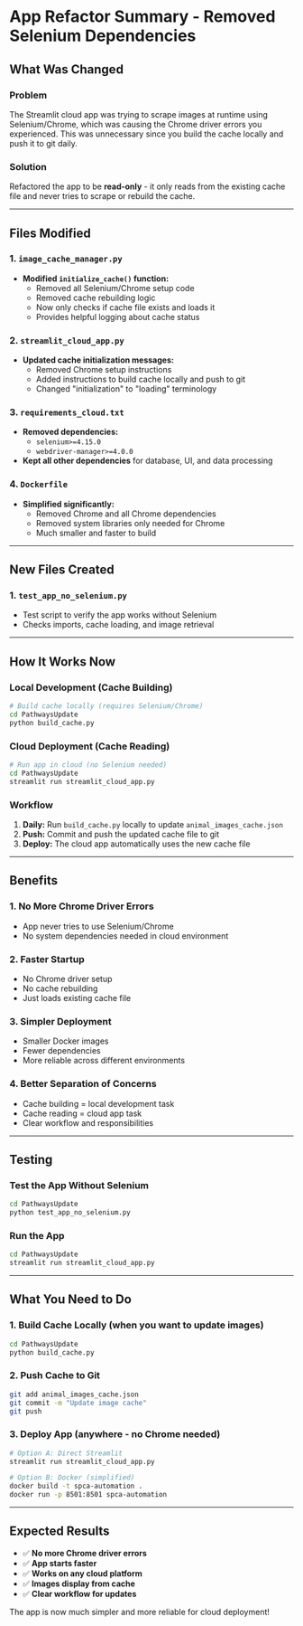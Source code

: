 # App Refactor Summary - Removed Selenium Dependencies

## What Was Changed

### Problem
The Streamlit cloud app was trying to scrape images at runtime using Selenium/Chrome, which was causing the Chrome driver errors you experienced. This was unnecessary since you build the cache locally and push it to git daily.

### Solution
Refactored the app to be **read-only** - it only reads from the existing cache file and never tries to scrape or rebuild the cache.

---

## Files Modified

### 1. `image_cache_manager.py`
- **Modified `initialize_cache()` function:**
  - Removed all Selenium/Chrome setup code
  - Removed cache rebuilding logic
  - Now only checks if cache file exists and loads it
  - Provides helpful logging about cache status

### 2. `streamlit_cloud_app.py`
- **Updated cache initialization messages:**
  - Removed Chrome setup instructions
  - Added instructions to build cache locally and push to git
  - Changed "initialization" to "loading" terminology

### 3. `requirements_cloud.txt`
- **Removed dependencies:**
  - `selenium>=4.15.0`
  - `webdriver-manager>=4.0.0`
- **Kept all other dependencies** for database, UI, and data processing

### 4. `Dockerfile`
- **Simplified significantly:**
  - Removed Chrome and all Chrome dependencies
  - Removed system libraries only needed for Chrome
  - Much smaller and faster to build

---

## New Files Created

### 1. `test_app_no_selenium.py`
- Test script to verify the app works without Selenium
- Checks imports, cache loading, and image retrieval

---

## How It Works Now

### Local Development (Cache Building)
```bash
# Build cache locally (requires Selenium/Chrome)
cd PathwaysUpdate
python build_cache.py
```

### Cloud Deployment (Cache Reading)
```bash
# Run app in cloud (no Selenium needed)
cd PathwaysUpdate
streamlit run streamlit_cloud_app.py
```

### Workflow
1. **Daily:** Run `build_cache.py` locally to update `animal_images_cache.json`
2. **Push:** Commit and push the updated cache file to git
3. **Deploy:** The cloud app automatically uses the new cache file

---

## Benefits

### 1. **No More Chrome Driver Errors**
- App never tries to use Selenium/Chrome
- No system dependencies needed in cloud environment

### 2. **Faster Startup**
- No Chrome driver setup
- No cache rebuilding
- Just loads existing cache file

### 3. **Simpler Deployment**
- Smaller Docker images
- Fewer dependencies
- More reliable across different environments

### 4. **Better Separation of Concerns**
- Cache building = local development task
- Cache reading = cloud app task
- Clear workflow and responsibilities

---

## Testing

### Test the App Without Selenium
```bash
cd PathwaysUpdate
python test_app_no_selenium.py
```

### Run the App
```bash
cd PathwaysUpdate
streamlit run streamlit_cloud_app.py
```

---

## What You Need to Do

### 1. **Build Cache Locally** (when you want to update images)
```bash
cd PathwaysUpdate
python build_cache.py
```

### 2. **Push Cache to Git**
```bash
git add animal_images_cache.json
git commit -m "Update image cache"
git push
```

### 3. **Deploy App** (anywhere - no Chrome needed)
```bash
# Option A: Direct Streamlit
streamlit run streamlit_cloud_app.py

# Option B: Docker (simplified)
docker build -t spca-automation .
docker run -p 8501:8501 spca-automation
```

---

## Expected Results

- ✅ **No more Chrome driver errors**
- ✅ **App starts faster**
- ✅ **Works on any cloud platform**
- ✅ **Images display from cache**
- ✅ **Clear workflow for updates**

The app is now much simpler and more reliable for cloud deployment! 